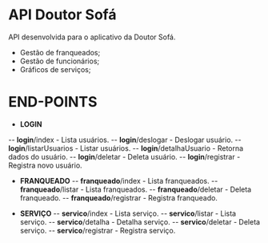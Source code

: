 # API Doutor Sofá

API desenvolvida para o aplicativo da Doutor Sofá.

  - Gestão de franqueados;
  - Gestão de funcionários;
  - Gráficos de serviços;

# END-POINTS 

  - **LOGIN**
  
 -- **login**/index - Lista usuários.
 -- **login**/deslogar - Deslogar usuário.
 -- **login**/listarUsuarios - Listar usuários.
 -- **login**/detalhaUsuario - Retorna dados do usuário.
 -- **login**/deletar - Deleta usuário.
 -- **login**/registrar - Registra novo usuário.

 
  - **FRANQUEADO**
  -- **franqueado**/index - Lista franqueados.
  -- **franqueado**/listar - Lista franqueados.
  -- **franqueado**/deletar - Deleta franqueado.
  -- **franqueado**/registrar - Registra franqueado.

  - **SERVIÇO**
  -- **servico**/index - Lista serviço.
  -- **servico**/listar - Lista serviço.
  -- **servico**/detalha - Detalha serviço.
  -- **servico**/deletar - Deleta serviço.
  -- **servico**/registrar - Registra serviço.


